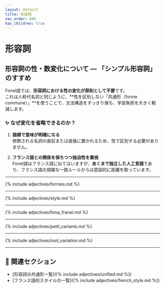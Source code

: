 ```yaml
---
layout: default
title: 形容詞
nav_order: 600
has_children: true
---
```


# 形容詞

## 形容詞の性・数変化について — 「シンプル形容詞」のすすめ

Fonel語では、**形容詞における性の変化が原則として不要**です。  
これは人称代名詞と同じように、**性を区別しない「共通形（forme commune）」**を使うことで、文法構造をすっきり保ち、学習負担を大きく軽減します。

### ✨ なぜ変化を省略できるのか？

1. **語順で意味が明確になる**  
   修飾される名詞の直前または直後に置かれるため、性で区別する必要がありません。

2. **フランス語との関係を保ちつつ独自性を重視**  
   Fonel語はフランス語に似てはいますが、**あくまで独立した人工言語**であり、フランス語の煩雑な一致ルールからは意図的に距離を取っています。

---

<!-- 共通形（性数に依存しない形容詞）の派生・運用ルール -->
{% include adjectives/formes.md %}

---

<!-- スタイルとして性・数一致を再現するためのガイド（任意的装飾） -->
{% include adjectives/style.md %}

---

<!-- Fona（簡略派）と Franel（仏語派）の使い分け方と傾向 -->
{% include adjectives/fona_franel.md %}

---

<!-- petit を例とした共通形・性数形の一覧表 -->
{% include adjectives/petit_variants.md %}

---

<!-- 語根が変化するタイプの形容詞（軟音化・形態変換等） -->
{% include adjectives/root_variation.md %}

---

## 📂 関連セクション

- [形容詞の共通形一覧]({% include adjectives/unified.md %})  
- [フランス語的スタイルの一覧]({% include adjectives/french_style.md %})
